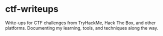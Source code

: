 # ctf-writeups
Write-ups for CTF challenges from TryHackMe, Hack The Box, and other platforms. Documenting my learning, tools, and techniques along the way.
